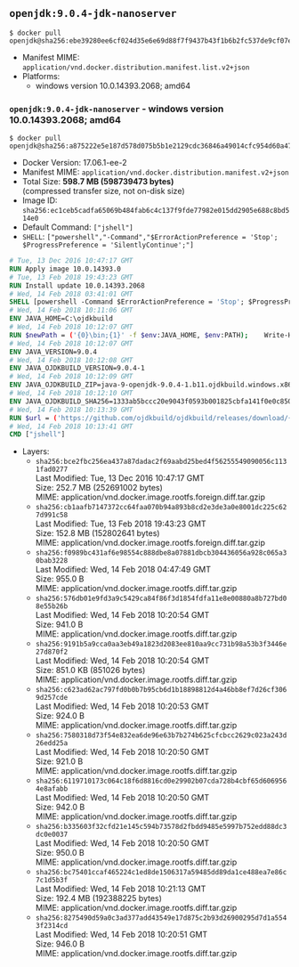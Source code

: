 ## `openjdk:9.0.4-jdk-nanoserver`

```console
$ docker pull openjdk@sha256:ebe39280ee6cf024d35e6e69d88f7f9437b43f1b6b2fc537de9cf07e44a34143
```

-	Manifest MIME: `application/vnd.docker.distribution.manifest.list.v2+json`
-	Platforms:
	-	windows version 10.0.14393.2068; amd64

### `openjdk:9.0.4-jdk-nanoserver` - windows version 10.0.14393.2068; amd64

```console
$ docker pull openjdk@sha256:a875222e5e187d578d075b5b1e2129cdc36846a49014cfc954d60a4710d174b0
```

-	Docker Version: 17.06.1-ee-2
-	Manifest MIME: `application/vnd.docker.distribution.manifest.v2+json`
-	Total Size: **598.7 MB (598739473 bytes)**  
	(compressed transfer size, not on-disk size)
-	Image ID: `sha256:ec1ceb5cadfa65069b484fab6c4c137f9fde77982e015dd2905e688c8bd514e0`
-	Default Command: `["jshell"]`
-	`SHELL`: `["powershell","-Command","$ErrorActionPreference = 'Stop'; $ProgressPreference = 'SilentlyContinue';"]`

```dockerfile
# Tue, 13 Dec 2016 10:47:17 GMT
RUN Apply image 10.0.14393.0
# Tue, 13 Feb 2018 19:43:23 GMT
RUN Install update 10.0.14393.2068
# Wed, 14 Feb 2018 03:41:01 GMT
SHELL [powershell -Command $ErrorActionPreference = 'Stop'; $ProgressPreference = 'SilentlyContinue';]
# Wed, 14 Feb 2018 10:11:06 GMT
ENV JAVA_HOME=C:\ojdkbuild
# Wed, 14 Feb 2018 10:12:07 GMT
RUN $newPath = ('{0}\bin;{1}' -f $env:JAVA_HOME, $env:PATH); 	Write-Host ('Updating PATH: {0}' -f $newPath); 	setx /M PATH $newPath;
# Wed, 14 Feb 2018 10:12:07 GMT
ENV JAVA_VERSION=9.0.4
# Wed, 14 Feb 2018 10:12:08 GMT
ENV JAVA_OJDKBUILD_VERSION=9.0.4-1
# Wed, 14 Feb 2018 10:12:09 GMT
ENV JAVA_OJDKBUILD_ZIP=java-9-openjdk-9.0.4-1.b11.ojdkbuild.windows.x86_64.zip
# Wed, 14 Feb 2018 10:12:10 GMT
ENV JAVA_OJDKBUILD_SHA256=1333ab5bccc20e9043f0593b001825cbfa141f0e0c850d877af6b8e2c990cb47
# Wed, 14 Feb 2018 10:13:39 GMT
RUN $url = ('https://github.com/ojdkbuild/ojdkbuild/releases/download/{0}/{1}' -f $env:JAVA_OJDKBUILD_VERSION, $env:JAVA_OJDKBUILD_ZIP); 	Write-Host ('Downloading {0} ...' -f $url); 	Invoke-WebRequest -Uri $url -OutFile 'ojdkbuild.zip'; 	Write-Host ('Verifying sha256 ({0}) ...' -f $env:JAVA_OJDKBUILD_SHA256); 	if ((Get-FileHash ojdkbuild.zip -Algorithm sha256).Hash -ne $env:JAVA_OJDKBUILD_SHA256) { 		Write-Host 'FAILED!'; 		exit 1; 	}; 		Write-Host 'Expanding ...'; 	Expand-Archive ojdkbuild.zip -DestinationPath C:\; 		Write-Host 'Renaming ...'; 	Move-Item 		-Path ('C:\{0}' -f ($env:JAVA_OJDKBUILD_ZIP -Replace '.zip$', '')) 		-Destination $env:JAVA_HOME 	; 		Write-Host 'Verifying install ...'; 	Write-Host '  java -version'; java -version; 	Write-Host '  javac -version'; javac -version; 		Write-Host 'Removing ...'; 	Remove-Item ojdkbuild.zip -Force; 		Write-Host 'Complete.';
# Wed, 14 Feb 2018 10:13:41 GMT
CMD ["jshell"]
```

-	Layers:
	-	`sha256:bce2fbc256ea437a87dadac2f69aabd25bed4f56255549090056c1131fad0277`  
		Last Modified: Tue, 13 Dec 2016 10:47:17 GMT  
		Size: 252.7 MB (252691002 bytes)  
		MIME: application/vnd.docker.image.rootfs.foreign.diff.tar.gzip
	-	`sha256:cb1aafb7147372cc64faa070b94a893b8cd2e3de3a0e8001dc225c627d991c58`  
		Last Modified: Tue, 13 Feb 2018 19:43:23 GMT  
		Size: 152.8 MB (152802641 bytes)  
		MIME: application/vnd.docker.image.rootfs.foreign.diff.tar.gzip
	-	`sha256:f0989bc431af6e98554c888dbe8a07881dbcb304436056a928c065a30bab3228`  
		Last Modified: Wed, 14 Feb 2018 04:47:49 GMT  
		Size: 955.0 B  
		MIME: application/vnd.docker.image.rootfs.diff.tar.gzip
	-	`sha256:576db01e9fd3a9c5429ca84f86f3d1854fdfa11e8e00880a8b727bd08e55b26b`  
		Last Modified: Wed, 14 Feb 2018 10:20:54 GMT  
		Size: 941.0 B  
		MIME: application/vnd.docker.image.rootfs.diff.tar.gzip
	-	`sha256:9191b5a9cca0aa3eb49a1823d2083ee810aa9cc731b98a53b3f3446e27d870f2`  
		Last Modified: Wed, 14 Feb 2018 10:20:54 GMT  
		Size: 851.0 KB (851026 bytes)  
		MIME: application/vnd.docker.image.rootfs.diff.tar.gzip
	-	`sha256:c623ad62ac797fd0b0b7b95cb6d1b18898812d4a46bb8ef7d26cf3069d257cde`  
		Last Modified: Wed, 14 Feb 2018 10:20:53 GMT  
		Size: 924.0 B  
		MIME: application/vnd.docker.image.rootfs.diff.tar.gzip
	-	`sha256:7580318d73f54e832ea6de96e63b7b274b625cfcbcc2629c023a243d26edd25a`  
		Last Modified: Wed, 14 Feb 2018 10:20:50 GMT  
		Size: 921.0 B  
		MIME: application/vnd.docker.image.rootfs.diff.tar.gzip
	-	`sha256:6119710173c064c18f6d8816cd0e29902b07cda728b4cbf65d6069564e8afabb`  
		Last Modified: Wed, 14 Feb 2018 10:20:50 GMT  
		Size: 942.0 B  
		MIME: application/vnd.docker.image.rootfs.diff.tar.gzip
	-	`sha256:b335603f32cfd21e145c594b73578d2fbdd9485e5997b752edd88dc3dc0e0037`  
		Last Modified: Wed, 14 Feb 2018 10:20:50 GMT  
		Size: 950.0 B  
		MIME: application/vnd.docker.image.rootfs.diff.tar.gzip
	-	`sha256:bc75401ccaf465224c1ed8de1506317a59485dd89da1ce488ea7e86c7c1d5b3f`  
		Last Modified: Wed, 14 Feb 2018 10:21:13 GMT  
		Size: 192.4 MB (192388225 bytes)  
		MIME: application/vnd.docker.image.rootfs.diff.tar.gzip
	-	`sha256:8275490d59a0c3ad377add43549e17d875c2b93d26900295d7d1a5543f2314cd`  
		Last Modified: Wed, 14 Feb 2018 10:20:51 GMT  
		Size: 946.0 B  
		MIME: application/vnd.docker.image.rootfs.diff.tar.gzip
